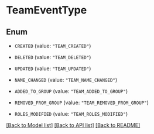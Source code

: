 # TeamEventType

## Enum


* `CREATED` (value: `"TEAM_CREATED"`)

* `DELETED` (value: `"TEAM_DELETED"`)

* `UPDATED` (value: `"TEAM_UPDATED"`)

* `NAME_CHANGED` (value: `"TEAM_NAME_CHANGED"`)

* `ADDED_TO_GROUP` (value: `"TEAM_ADDED_TO_GROUP"`)

* `REMOVED_FROM_GROUP` (value: `"TEAM_REMOVED_FROM_GROUP"`)

* `ROLES_MODIFIED` (value: `"TEAM_ROLES_MODIFIED"`)


[[Back to Model list]](../README.md#documentation-for-models) [[Back to API list]](../README.md#documentation-for-api-endpoints) [[Back to README]](../README.md)



